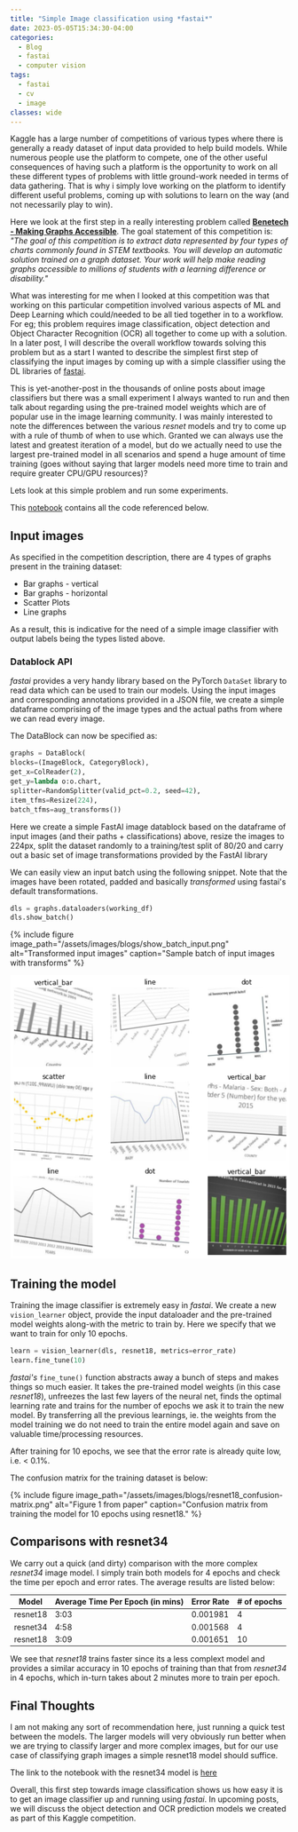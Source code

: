 ```yaml
---
title: "Simple Image classification using *fastai*"
date: 2023-05-05T15:34:30-04:00
categories:
  - Blog
  - fastai
  - computer vision
tags:
  - fastai
  - cv
  - image
classes: wide
---
```


Kaggle has a large number of competitions of various types where there is generally a ready dataset of input data provided to help build models. While numerous people use the platform to compete, one of the other useful consequences of having such a platform is the opportunity to work on all these different types of problems with little ground-work needed in terms of data gathering. That is why i simply love working on the platform to identify different useful problems, coming up with solutions to learn on the way (and not necessarily play to win).

Here we look at the first step in a really interesting problem called [**Benetech - Making Graphs Accessible**](https://www.kaggle.com/competitions/benetech-making-graphs-accessible/overview). The goal statement of this competition is: *"The goal of this competition is to extract data represented by four types of charts commonly found in STEM textbooks. You will develop an automatic solution trained on a graph dataset. Your work will help make reading graphs accessible to millions of students with a learning difference or disability."*

What was interesting for me when I looked at this competition was that working on this particular competition involved various aspects of ML and Deep Learning which could/needed to be all tied together in to a workflow. For eg; this problem requires image classification, object detection and Object Character Recognition (OCR) all together to come up with a solution. In a later post, I will describe the overall workflow towards solving this problem but as a start I wanted to describe the simplest first step of classifying the input images by coming up with a simple classifier using the DL libraries of [fastai](https://course.fast.ai/).

This is yet-another-post in the thousands of online posts about image classifiers but there was a small experiment I always wanted to run and then talk about regarding using the pre-trained model weights which are of popular use in the image learning community. I was mainly interested to note the differences between the various *resnet* models and try to come up with a rule of thumb of when to use which. Granted we can always use the latest and greatest iteration of a model, but do we actually need to use the largest pre-trained model in all scenarios and spend a huge amount of time training (goes without saying that larger models need more time to train and require greater CPU/GPU resources)?

Lets look at this simple problem and run some experiments. 

This [notebook](https://github.com/irocknrule/kaggle/blob/main/Bentech-Graphs/classify_images_resnet18_10epochs.ipynb) contains all the code referenced below.

## Input images

As specified in the competition description, there are 4 types of graphs present in the training dataset:
- Bar graphs - vertical
- Bar graphs - horizontal
- Scatter Plots
- Line graphs

As a result, this is indicative for the need of a simple image classifier with output labels being the types listed above. 

### Datablock API
*fastai* provides a very handy library based on the PyTorch ```DataSet``` library to read data which can be used to train our models. Using the input images and corresponding annotations provided in a JSON file, we create a simple dataframe comprising of the image types and the actual paths from where we can read every image.

The DataBlock can now be specified as:

```python
graphs = DataBlock(
blocks=(ImageBlock, CategoryBlock),
get_x=ColReader(2),
get_y=lambda o:o.chart,
splitter=RandomSplitter(valid_pct=0.2, seed=42),
item_tfms=Resize(224),
batch_tfms=aug_transforms())

```

Here we create a simple FastAI image datablock based on the dataframe of input images (and their paths + classifications) above, resize the images to 224px, split the dataset randomly to a training/test split of 80/20 and carry out a basic set of image transformations provided by the FastAI library

We can easily view an input batch using the following snippet. Note that the images have been rotated, padded and basically *transformed* using fastai's default transformations.

```python
dls = graphs.dataloaders(working_df)
dls.show_batch()
```
{% include figure image_path="/assets/images/blogs/show_batch_input.png" alt="Transformed input images" caption="Sample batch of input images with transforms" %}

![](/assets/images/show_batch_input.png "Sample batch of input images with transforms")

## Training the model
Training the image classifier is extremely easy in *fastai*. We create a new ```vision_learner``` object, provide the input dataloader and the pre-trained model weights along-with the metric to train  by. Here we specify that we want to train for only 10 epochs. 

```python
learn = vision_learner(dls, resnet18, metrics=error_rate)
learn.fine_tune(10)
```

*fastai's* `fine_tune()` function abstracts away a bunch of steps and makes things so much easier. It takes the pre-trained model weights (in this case *resnet18*), unfreezes the last few layers of the neural net, finds the optimal learning rate and trains for the number of epochs we ask it to train the new model. By transferring all the previous learnings, ie. the weights from the model training we do not need to train the entire model again and save on valuable time/processing resources. 

After training for 10 epochs, we see that the error rate is already quite low, i.e. < 0.1%.

The confusion matrix for the training dataset is below:

{% include figure image_path="/assets/images/blogs/resnet18_confusion-matrix.png" alt="Figure 1 from paper" caption="Confusion matrix from training the model for 10 epochs using resnet18." %}

## Comparisons with resnet34

We carry out a quick (and dirty) comparison with the more complex *resnet34* image model. I simply train both models for 4 epochs and check the time per epoch and error rates. The average results are listed below:

| Model    | Average Time Per Epoch (in mins) | Error Rate | # of epochs |
|----------|----------------------------------|------------|-------------|
| resnet18 | 3:03                             | 0.001981   | 4           |
| resnet34 | 4:58                             | 0.001568   | 4           |
| resnet18 | 3:09                             | 0.001651   | 10          |

We see that *resnet18* trains faster since its a less complext model and provides a similar accuracy in 10 epochs of training than that from *resnet34* in 4 epochs, which in-turn takes about 2 minutes more to train per epoch.


## Final Thoughts

I am not making any sort of recommendation here, just running a quick test between the models. The larger models will very obviously run better when we are trying to classify larger and more complex images, but for our use case of classifying graph images a simple resnet18 model should suffice. 

The link to the notebook with the resnet34 model is [here](https://github.com/irocknrule/kaggle/blob/main/Bentech-Graphs/classify_images_resnet34.ipynb)

Overall, this first step towards image classification shows us how easy it is to get an image classifier up and running using *fastai*. In upcoming posts, we will discuss the object detection and OCR prediction models we created as part of this Kaggle competition.
